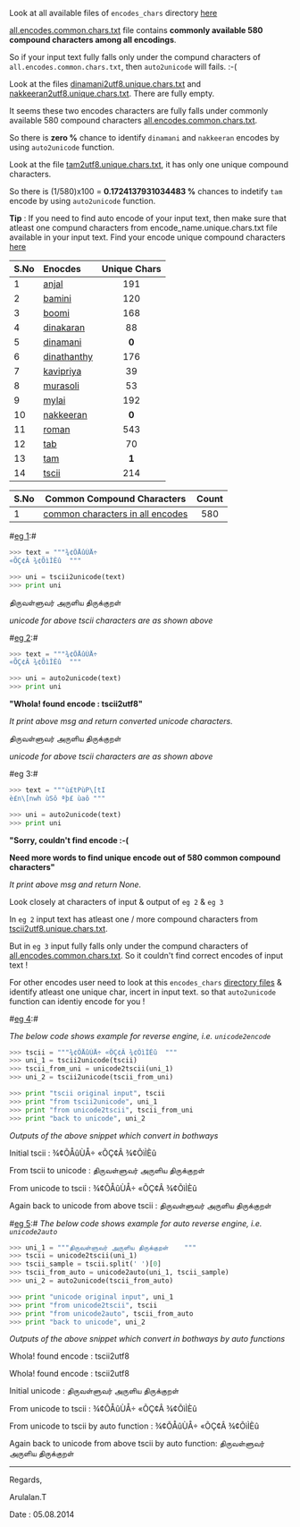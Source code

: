 
Look at all available files of `encodes_chars` directory [here]() 

[all.encodes.common.chars.txt](all.encodes.common.chars.txt) file contains **commonly available 580 compound characters among all encodings**.

So if your input text fully falls only under the compund characters of `all.encodes.common.chars.txt`, then `auto2unicode` will fails. :-(


Look at the files [dinamani2utf8.unique.chars.txt](dinamani2utf8.unique.chars.txt) and [nakkeeran2utf8.unique.chars.txt](nakkeeran2utf8.unique.chars.txt). There are fully empty.

It seems these two encodes characters are fully falls under commonly available
580 compound characters [all.encodes.common.chars.txt](all.encodes.common.chars.txt).

So there is **zero %** chance to identify `dinamani` and `nakkeeran` encodes by using `auto2unicode` function.

Look at the file [tam2utf8.unique.chars.txt](tam2utf8.unique.chars.txt), it has only one unique compound characters.

So there is (1/580)x100 = **0.1724137931034483 %** chances to indetify `tam` encode by using `auto2unicode` function.


**Tip** : If you need to find auto encode of your input text, then make sure that
atleast one compund characters from encode_name.unique.chars.txt file available in your 
input text. Find your encode unique compound characters [here]() 


| S.No  | Enocdes | Unique Chars|
| ---- | :--------- | :---------: |
| 1  |  [anjal](anjal2utf8.unique.chars.txt) | 191 |
| 2  | [bamini](bamini2utf8.unique.chars.txt)  | 120 |
| 3  | [boomi](boomi2utf8.unique.chars.txt)  | 168 |
| 4  | [dinakaran](dinakaran2utf8.unique.chars.txt) | 88 |
| 5  | [dinamani](dinamani2utf8.unique.chars.txt)  | **0** |
| 6  | [dinathanthy](dinathanthy2utf8.unique.chars.txt)  | 176  |
| 7  | [kavipriya](kavipriya2utf8.unique.chars.txt)  | 39 |
| 8  | [murasoli](murasoli2utf8.unique.chars.txt)  | 53 |
| 9  | [mylai](mylai2utf8.unique.chars.txt)  | 192 |
| 10  | [nakkeeran](nakkeeran2utf8.unique.chars.txt)   | **0** |
| 11 | [roman](roman2utf8.unique.chars.txt)  | 543 |
| 12  | [tab](tab2utf8.unique.chars.txt)  | 70 |
| 13 | [tam](tam2utf8.unique.chars.txt)  | **1** |
| 14 | [tscii](tscii2utf8.unique.chars.txt)   | 214 |


| S.No| Common Compound Characters                 | Count |
| ---| -------------------------------------------------------|:-----:|
| 1 | [common characters in all encodes](all.encodes.common.chars.txt) | 580 |




#[eg 1](demo_tscii2utf8.py):#


```python
>>> text = """¾¢ÕÅûÙÅ÷ 
«ÕÇ¢Â ¾¢ÕìÌÈû  """

>>> uni = tscii2unicode(text)
>>> print uni
```
திருவள்ளுவர் அருளிய திருக்குறள்  

*unicode for above tscii characters are as shown above*


#[eg 2](../demo_auto2utf8.py):#

```python
>>> text = """¾¢ÕÅûÙÅ÷ 
«ÕÇ¢Â ¾¢ÕìÌÈû  """

>>> uni = auto2unicode(text)
>>> print uni
```

**"Whola! found encode :  tscii2utf8"**

*It print above msg and return converted unicode characters.*

திருவள்ளுவர் அருளிய திருக்குறள்  

*unicode for above tscii characters are as shown above*


#eg 3:#

```python
>>> text = """ù£tPùP\[tI
è£n\[nwh ùSô ªþ£ ùaô """

>>> uni = auto2unicode(text)
>>> print uni
```

**"Sorry, couldn't find encode :-(**

**Need more words to find unique encode out of 580 common compound characters"**

*It print above msg and return None.*


Look closely at characters of input & output of `eg 2` & `eg 3` 

In `eg 2` input text has atleast one / more compound characters from [tscii2utf8.unique.chars.txt](tscii2utf8.unique.chars.txt).

But in `eg 3` input fully falls only under the compund characters of 
[all.encodes.common.chars.txt](all.encodes.common.chars.txt). So it couldn't find correct encodes of input text ! 

For other encodes user need to look at this `encodes_chars` [directory files]() &
identify atleast one unique char, incert in input text. so that `auto2unicode` function
can identiy encode for you ! 


#[eg 4](../demo_utf8_2_tscii.py):#

*The below code shows example for reverse engine, i.e. `unicode2encode`*

```python
>>> tscii = """¾¢ÕÅûÙÅ÷ «ÕÇ¢Â ¾¢ÕìÌÈû  """
>>> uni_1 = tscii2unicode(tscii)
>>> tscii_from_uni = unicode2tscii(uni_1)
>>> uni_2 = tscii2unicode(tscii_from_uni)

>>> print "tscii original input", tscii
>>> print "from tscii2unicode", uni_1 
>>> print "from unicode2tscii", tscii_from_uni
>>> print "back to unicode", uni_2
```

  *Outputs of the above snippet which convert in bothways* 

Initial tscii : ¾¢ÕÅûÙÅ÷ «ÕÇ¢Â ¾¢ÕìÌÈû 

From tscii to unicode : திருவள்ளுவர் அருளிய திருக்குறள்  

From unicode to tscii : ¾¢ÕÅûÙÅ÷ «ÕÇ¢Â ¾¢ÕìÌÈû  

Again back to unicode from above tscii : திருவள்ளுவர் அருளிய திருக்குறள்  


#[eg 5](demo_utf8_2_auto.py):#
*The below code shows example for auto reverse engine, i.e. `unicode2auto`*

```python
>>> uni_1 = """திருவள்ளுவர் அருளிய திருக்குறள்    """
>>> tscii = unicode2tscii(uni_1)
>>> tscii_sample = tscii.split(' ')[0]
>>> tscii_from_auto = unicode2auto(uni_1, tscii_sample)
>>> uni_2 = auto2unicode(tscii_from_auto)

>>> print "unicode original input", uni_1
>>> print "from unicode2tscii", tscii  
>>> print "from unicode2auto", tscii_from_auto
>>> print "back to unicode", uni_2
```
 
 *Outputs of the above snippet which convert in bothways by auto functions*

Whola! found encode :  tscii2utf8

Whola! found encode :  tscii2utf8

Initial unicode : திருவள்ளுவர் அருளிய திருக்குறள்    

From unicode to tscii : ¾¢ÕÅûÙÅ÷ «ÕÇ¢Â ¾¢ÕìÌÈû    

From unicode to tscii by auto function : ¾¢ÕÅûÙÅ÷ «ÕÇ¢Â ¾¢ÕìÌÈû    

Again back to unicode from above tscii by auto function: திருவள்ளுவர் அருளிய திருக்குறள்  


------------------------------------------------------------------------------------------------------------

Regards,

Arulalan.T 

Date : 05.08.2014
